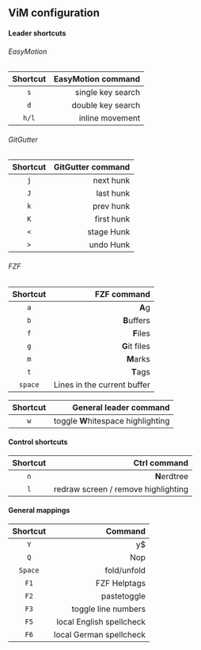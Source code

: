 ## ViM configuration

#### Leader shortcuts

###### EasyMotion

**Shortcut** | **EasyMotion command**
:----: | ----:
`s` | single key search
`d` | double key search
`h/l` | inline movement

###### GitGutter

**Shortcut** | **GitGutter command**
:----: | ----:
`j` | next hunk
`J` | last hunk
`k` | prev hunk
`K` | first hunk
`<` | stage Hunk
`>`  | undo Hunk


###### FZF
**Shortcut** | **FZF command**
:----: | ----:
`a` | **A**g
`b` | **B**uffers
`f` | **F**iles
`g` | **G**it files
`m` | **M**arks
`t` | **T**ags
`space` | Lines in the current buffer


**Shortcut** | **General leader command**
:----: | ----:
`w` | toggle **W**hitespace highlighting

#### Control shortcuts

**Shortcut** | **Ctrl command**
:----: | ----:
`n` | **N**erdtree
`l` | redraw screen / remove highlighting

#### General mappings

**Shortcut** | **Command**
:----: | ----:
`Y` | y$
`Q` | Nop
`Space` | fold/unfold
`F1` | FZF Helptags
`F2` | pastetoggle
`F3` | toggle line numbers
`F5` | local English spellcheck
`F6` | local German spellcheck
